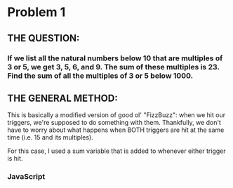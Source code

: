 # Problem 1

## THE QUESTION:

### If we list all the natural numbers below 10 that are multiples of 3 or 5, we get 3, 5, 6, and 9. The sum of these multiples is 23. Find the sum of all the multiples of 3 or 5 below 1000.

## THE GENERAL METHOD:

This is basically a modified version of good ol' "FizzBuzz": when we hit our triggers, we're supposed to do something with them. Thankfully, we don't have to worry about what happens when BOTH triggers are hit at the same time (i.e. 15 and its multiples).

For this case, I used a sum variable that is added to whenever either trigger is hit. 

### JavaScript
